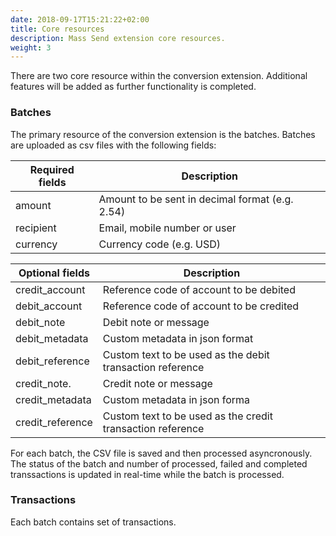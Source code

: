 ```yaml
---
date: 2018-09-17T15:21:22+02:00
title: Core resources
description: Mass Send extension core resources.
weight: 3
---
```


There are two core resource within the conversion extension. Additional features will be added as further functionality is completed.

### Batches

The primary resource of the conversion extension is the batches. Batches are uploaded as csv files with the following fields: 

Required fields | Description
--- | ---
amount | Amount to be sent in decimal format (e.g. 2.54)
recipient | Email, mobile number or user 
currency | Currency code (e.g.  USD)

Optional fields | Description
--- | ---
credit_account | Reference code of account to be debited
debit_account | Reference code of account to be credited
debit_note | Debit note or message
debit_metadata | Custom metadata in json format
debit_reference | Custom text to be used as the debit transaction reference
credit_note. | Credit note or message
credit_metadata | Custom metadata in json forma
credit_reference | Custom text to be used as the credit transaction reference

For each batch, the CSV file is saved and then processed asyncronously. The status of the batch and number of processed, failed and completed transsactions is updated in real-time while the batch is processed.

### Transactions

Each batch contains set of transactions.
